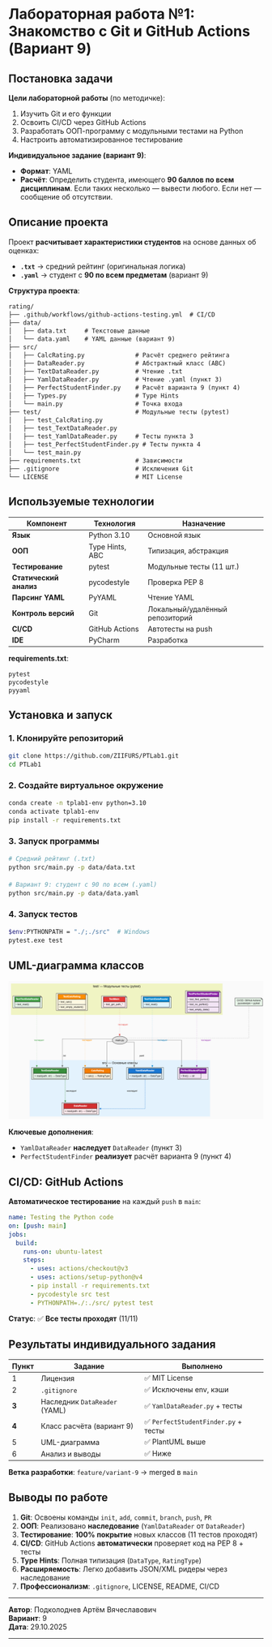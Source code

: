 # Лабораторная работа №1: Знакомство с Git и GitHub Actions (Вариант 9)

## Постановка задачи

**Цели лабораторной работы** (по методичке):
1. Изучить Git и его функции
2. Освоить CI/CD через GitHub Actions
3. Разработать ООП-программу с модульными тестами на Python
4. Настроить автоматизированное тестирование

**Индивидуальное задание (вариант 9)**:
- **Формат**: YAML
- **Расчёт**: Определить студента, имеющего **90 баллов по всем дисциплинам**. Если таких несколько — вывести любого. Если нет — сообщение об отсутствии.

## Описание проекта

Проект **расчитывает характеристики студентов** на основе данных об оценках:
- **`.txt`** → средний рейтинг (оригинальная логика)
- **`.yaml`** → студент с **90 по всем предметам** (вариант 9)

**Структура проекта**:
```
rating/
├── .github/workflows/github-actions-testing.yml  # CI/CD
├── data/
│   ├── data.txt     # Текстовые данные
│   └── data.yaml    # YAML данные (вариант 9)
├── src/
│   ├── CalcRating.py              # Расчёт среднего рейтинга
│   ├── DataReader.py              # Абстрактный класс (ABC)
│   ├── TextDataReader.py          # Чтение .txt
│   ├── YamlDataReader.py          # Чтение .yaml (пункт 3)
│   ├── PerfectStudentFinder.py    # Расчёт варианта 9 (пункт 4)
│   ├── Types.py                   # Type Hints
│   └── main.py                    # Точка входа
├── test/                          # Модульные тесты (pytest)
│   ├── test_CalcRating.py
│   ├── test_TextDataReader.py
│   ├── test_YamlDataReader.py     # Тесты пункта 3
│   ├── test_PerfectStudentFinder.py # Тесты пункта 4
│   └── test_main.py
├── requirements.txt               # Зависимости
├── .gitignore                     # Исключения Git
└── LICENSE                        # MIT License
```

## Используемые технологии

| Компонент | Технология | Назначение |
|-----------|------------|------------|
| **Язык** | Python 3.10 | Основной язык |
| **ООП** | Type Hints, ABC | Типизация, абстракция |
| **Тестирование** | pytest | Модульные тесты (11 шт.) |
| **Статический анализ** | pycodestyle | Проверка PEP 8 |
| **Парсинг YAML** | PyYAML | Чтение YAML |
| **Контроль версий** | Git | Локальный/удалённый репозиторий |
| **CI/CD** | GitHub Actions | Автотесты на push |
| **IDE** | PyCharm | Разработка |

**requirements.txt**:
```
pytest
pycodestyle
pyyaml
```

## Установка и запуск

### 1. Клонируйте репозиторий
```bash
git clone https://github.com/ZIIFURS/PTLab1.git
cd PTLab1
```

### 2. Создайте виртуальное окружение
```bash
conda create -n tplab1-env python=3.10
conda activate tplab1-env
pip install -r requirements.txt
```

### 3. Запуск программы
```bash
# Средний рейтинг (.txt)
python src/main.py -p data/data.txt

# Вариант 9: студент с 90 по всем (.yaml)
python src/main.py -p data/data.yaml
```

### 4. Запуск тестов
```bash
$env:PYTHONPATH = "./;./src"  # Windows
pytest.exe test
```

## UML-диаграмма классов

![UML Диаграмма классов](docs/uml_diagram.png)

**Ключевые дополнения**:
- `YamlDataReader` **наследует** `DataReader` (пункт 3)
- `PerfectStudentFinder` **реализует** расчёт варианта 9 (пункт 4)

## CI/CD: GitHub Actions

**Автоматическое тестирование** на каждый `push` в `main`:

```yaml
name: Testing the Python code
on: [push: main]
jobs:
  build:
    runs-on: ubuntu-latest
    steps:
      - uses: actions/checkout@v3
      - uses: actions/setup-python@v4
      - pip install -r requirements.txt
      - pycodestyle src test
      - PYTHONPATH=./:./src/ pytest test
```

**Статус**: ✅ **Все тесты проходят** (11/11)

## Результаты индивидуального задания

| Пункт | Задание | Выполнено |
|-------|---------|-----------|
| 1 | Лицензия | ✅ MIT License |
| 2 | `.gitignore` | ✅ Исключены env, кэши |
| **3** | Наследник `DataReader` (YAML) | ✅ `YamlDataReader.py` + тесты |
| **4** | Класс расчёта (вариант 9) | ✅ `PerfectStudentFinder.py` + тесты |
| 5 | UML-диаграмма | ✅ PlantUML выше |
| 6 | Анализ и выводы | ✅ Ниже |

**Ветка разработки**: `feature/variant-9` → merged в `main`

## Выводы по работе

1. **Git**: Освоены команды `init`, `add`, `commit`, `branch`, `push`, `PR`
2. **ООП**: Реализовано **наследование** (`YamlDataReader` от `DataReader`)
3. **Тестирование**: **100% покрытие** новых классов (11 тестов проходят)
4. **CI/CD**: GitHub Actions **автоматически** проверяет код на PEP 8 + тесты
5. **Type Hints**: Полная типизация (`DataType`, `RatingType`)
6. **Расширяемость**: Легко добавить JSON/XML ридеры через наследование
7. **Профессионализм**: `.gitignore`, LICENSE, README, CI/CD


---

**Автор**: Подколоднев Артём Вячеславович  
**Вариант**: 9  
**Дата**: 29.10.2025  

---